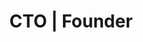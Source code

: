 ---
draft: false
name: "George Donnelly"
title: "CTO | Founder"
avatar:
  {
    src: "https://static.georgedonnelly.com/georgedonnelly.jpg",
    alt: "George Donnelly",
  }
publishDate: "2025-03-07 15:39"
---